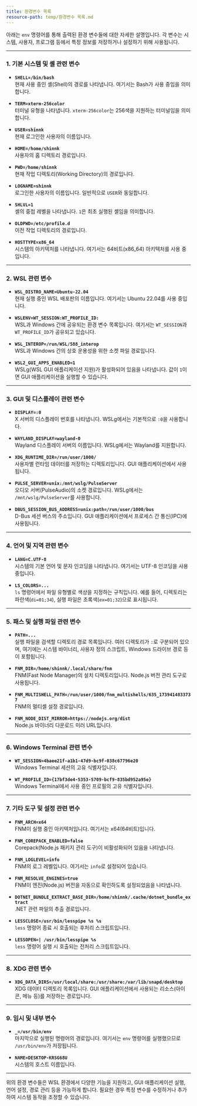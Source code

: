 ```yaml
---
title: 환경변수 목록
resource-path: temp/환경변수 목록.md
---
```

아래는 `env` 명령어를 통해 출력된 환경 변수들에 대한 자세한 설명입니다. 각 변수는 시스템, 사용자, 프로그램 등에서 특정 정보를 저장하거나 설정하기 위해 사용됩니다.

---

### **1. 기본 시스템 및 셸 관련 변수**
- **`SHELL=/bin/bash`**  
  현재 사용 중인 셸(Shell)의 경로를 나타냅니다. 여기서는 Bash가 사용 중임을 의미합니다.

- **`TERM=xterm-256color`**  
  터미널 유형을 나타냅니다. `xterm-256color`는 256색을 지원하는 터미널임을 의미합니다.

- **`USER=shinnk`**  
  현재 로그인한 사용자의 이름입니다.

- **`HOME=/home/shinnk`**  
  사용자의 홈 디렉토리 경로입니다.

- **`PWD=/home/shinnk`**  
  현재 작업 디렉토리(Working Directory)의 경로입니다.

- **`LOGNAME=shinnk`**  
  로그인한 사용자의 이름입니다. 일반적으로 `USER`와 동일합니다.

- **`SHLVL=1`**  
  셸의 중첩 레벨을 나타냅니다. `1`은 최초 실행된 셸임을 의미합니다.

- **`OLDPWD=/etc/profile.d`**  
  이전 작업 디렉토리의 경로입니다.

- **`HOSTTYPE=x86_64`**  
  시스템의 아키텍처를 나타냅니다. 여기서는 64비트(x86_64) 아키텍처를 사용 중입니다.

---

### **2. WSL 관련 변수**
- **`WSL_DISTRO_NAME=Ubuntu-22.04`**  
  현재 실행 중인 WSL 배포판의 이름입니다. 여기서는 Ubuntu 22.04를 사용 중입니다.

- **`WSLENV=WT_SESSION:WT_PROFILE_ID:`**  
  WSL과 Windows 간에 공유되는 환경 변수 목록입니다. 여기서는 `WT_SESSION`과 `WT_PROFILE_ID`가 공유되고 있습니다.

- **`WSL_INTEROP=/run/WSL/588_interop`**  
  WSL과 Windows 간의 상호 운용성을 위한 소켓 파일 경로입니다.

- **`WSL2_GUI_APPS_ENABLED=1`**  
  WSLg(WSL GUI 애플리케이션 지원)가 활성화되어 있음을 나타냅니다. 값이 `1`이면 GUI 애플리케이션을 실행할 수 있습니다.

---

### **3. GUI 및 디스플레이 관련 변수**
- **`DISPLAY=:0`**  
  X 서버의 디스플레이 번호를 나타냅니다. WSLg에서는 기본적으로 `:0`을 사용합니다.

- **`WAYLAND_DISPLAY=wayland-0`**  
  Wayland 디스플레이 서버의 이름입니다. WSLg에서는 Wayland를 지원합니다.

- **`XDG_RUNTIME_DIR=/run/user/1000/`**  
  사용자별 런타임 데이터를 저장하는 디렉토리입니다. GUI 애플리케이션에서 사용됩니다.

- **`PULSE_SERVER=unix:/mnt/wslg/PulseServer`**  
  오디오 서버(PulseAudio)의 소켓 경로입니다. WSLg에서는 `/mnt/wslg/PulseServer`를 사용합니다.

- **`DBUS_SESSION_BUS_ADDRESS=unix:path=/run/user/1000/bus`**  
  D-Bus 세션 버스의 주소입니다. GUI 애플리케이션에서 프로세스 간 통신(IPC)에 사용됩니다.

---

### **4. 언어 및 지역 관련 변수**
- **`LANG=C.UTF-8`**  
  시스템의 기본 언어 및 문자 인코딩을 나타냅니다. 여기서는 UTF-8 인코딩을 사용 중입니다.

- **`LS_COLORS=...`**  
  `ls` 명령어에서 파일 유형별로 색상을 지정하는 규칙입니다. 예를 들어, 디렉토리는 파란색(`di=01;34`), 실행 파일은 초록색(`ex=01;32`)으로 표시됩니다.

---

### **5. 패스 및 실행 파일 관련 변수**
- **`PATH=...`**  
  실행 파일을 검색할 디렉토리 경로 목록입니다. 여러 디렉토리가 `:`로 구분되어 있으며, 여기에는 시스템 바이너리, 사용자 정의 스크립트, Windows 드라이브 경로 등이 포함됩니다.

- **`FNM_DIR=/home/shinnk/.local/share/fnm`**  
  FNM(Fast Node Manager)의 설치 디렉토리입니다. Node.js 버전 관리 도구로 사용됩니다.

- **`FNM_MULTISHELL_PATH=/run/user/1000/fnm_multishells/635_1739414833737`**  
  FNM의 멀티셸 설정 경로입니다.

- **`FNM_NODE_DIST_MIRROR=https://nodejs.org/dist`**  
  Node.js 바이너리 다운로드 미러 URL입니다.

---

### **6. Windows Terminal 관련 변수**
- **`WT_SESSION=4baee21f-a1b1-47d9-bc9f-038c67796e20`**  
  Windows Terminal 세션의 고유 식별자입니다.

- **`WT_PROFILE_ID={17bf3de4-5353-5709-bcf9-835bd952a95e}`**  
  Windows Terminal에서 사용 중인 프로필의 고유 식별자입니다.

---

### **7. 기타 도구 및 설정 관련 변수**
- **`FNM_ARCH=x64`**  
  FNM이 실행 중인 아키텍처입니다. 여기서는 x64(64비트)입니다.

- **`FNM_COREPACK_ENABLED=false`**  
  Corepack(Node.js 패키지 관리 도구)이 비활성화되어 있음을 나타냅니다.

- **`FNM_LOGLEVEL=info`**  
  FNM의 로그 레벨입니다. 여기서는 `info`로 설정되어 있습니다.

- **`FNM_RESOLVE_ENGINES=true`**  
  FNM이 엔진(Node.js) 버전을 자동으로 확인하도록 설정되었음을 나타냅니다.

- **`DOTNET_BUNDLE_EXTRACT_BASE_DIR=/home/shinnk/.cache/dotnet_bundle_extract`**  
  .NET 관련 파일의 추출 경로입니다.

- **`LESSCLOSE=/usr/bin/lesspipe %s %s`**  
  `less` 명령어 종료 시 호출되는 후처리 스크립트입니다.

- **`LESSOPEN=| /usr/bin/lesspipe %s`**  
  `less` 명령어 실행 시 호출되는 전처리 스크립트입니다.

---

### **8. XDG 관련 변수**
- **`XDG_DATA_DIRS=/usr/local/share:/usr/share:/var/lib/snapd/desktop`**  
  XDG 데이터 디렉토리 목록입니다. GUI 애플리케이션에서 사용되는 리소스(아이콘, 메뉴 등)를 저장하는 경로입니다.

---

### **9. 임시 및 내부 변수**
- **`_=/usr/bin/env`**  
  마지막으로 실행된 명령어의 경로입니다. 여기서는 `env` 명령어를 실행했으므로 `/usr/bin/env`가 저장됩니다.

- **`NAME=DESKTOP-KRSG68U`**  
  시스템의 호스트 이름입니다.

---

위의 환경 변수들은 WSL 환경에서 다양한 기능을 지원하고, GUI 애플리케이션 실행, 언어 설정, 경로 관리 등을 가능하게 합니다. 필요한 경우 특정 변수를 수정하거나 추가하여 시스템 동작을 조정할 수 있습니다.